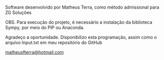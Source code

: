 Software desenvolvido por Matheus Terra, como método admissional para ZG Soluções

OBS. Para execução do projeto, é necessário a instalação da biblioteca Sympy, por meio do PIP ou Anaconda.

Agradeço a oportunidade.
Disponibilizo esta programação, assim como o arquivo Input.txt em meu repositório do GitHub

matheusfterra@hotmail.com
